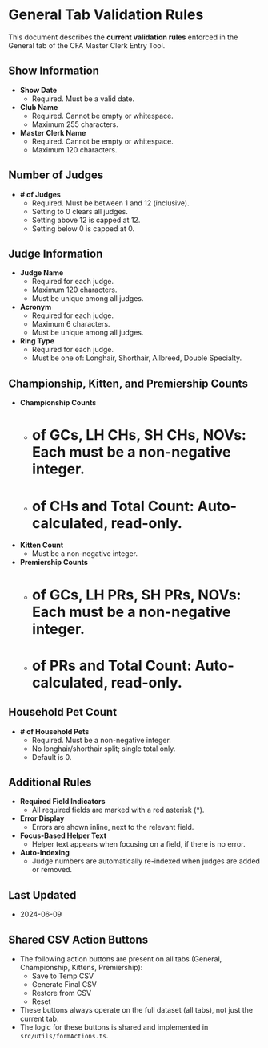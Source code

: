 # General Tab Validation Rules

This document describes the **current validation rules** enforced in the General tab of the CFA Master Clerk Entry Tool.

## Show Information
- **Show Date**
  - Required. Must be a valid date.
- **Club Name**
  - Required. Cannot be empty or whitespace.
  - Maximum 255 characters.
- **Master Clerk Name**
  - Required. Cannot be empty or whitespace.
  - Maximum 120 characters.

## Number of Judges
- **# of Judges**
  - Required. Must be between 1 and 12 (inclusive).
  - Setting to 0 clears all judges.
  - Setting above 12 is capped at 12.
  - Setting below 0 is capped at 0.

## Judge Information
- **Judge Name**
  - Required for each judge.
  - Maximum 120 characters.
  - Must be unique among all judges.
- **Acronym**
  - Required for each judge.
  - Maximum 6 characters.
  - Must be unique among all judges.
- **Ring Type**
  - Required for each judge.
  - Must be one of: Longhair, Shorthair, Allbreed, Double Specialty.

## Championship, Kitten, and Premiership Counts
- **Championship Counts**
  - # of GCs, LH CHs, SH CHs, NOVs: Each must be a non-negative integer.
  - # of CHs and Total Count: Auto-calculated, read-only.
- **Kitten Count**
  - Must be a non-negative integer.
- **Premiership Counts**
  - # of GCs, LH PRs, SH PRs, NOVs: Each must be a non-negative integer.
  - # of PRs and Total Count: Auto-calculated, read-only.

## Household Pet Count
- **# of Household Pets**
  - Required. Must be a non-negative integer.
  - No longhair/shorthair split; single total only.
  - Default is 0.

## Additional Rules
- **Required Field Indicators**
  - All required fields are marked with a red asterisk (*).
- **Error Display**
  - Errors are shown inline, next to the relevant field.
- **Focus-Based Helper Text**
  - Helper text appears when focusing on a field, if there is no error.
- **Auto-Indexing**
  - Judge numbers are automatically re-indexed when judges are added or removed.

## Last Updated
- 2024-06-09

## Shared CSV Action Buttons

- The following action buttons are present on all tabs (General, Championship, Kittens, Premiership):
  - Save to Temp CSV
  - Generate Final CSV
  - Restore from CSV
  - Reset
- These buttons always operate on the full dataset (all tabs), not just the current tab.
- The logic for these buttons is shared and implemented in `src/utils/formActions.ts`. 